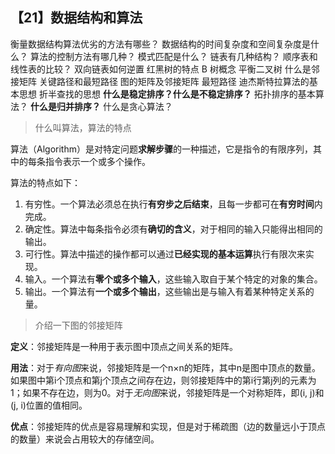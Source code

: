 ## 【21】数据结构和算法


衡量数据结构算法优劣的方法有哪些？
数据结构的时间复杂度和空间复杂度是什么？
算法的控制方法有哪几种？
模式匹配是什么？
链表有几种结构？
顺序表和线性表的比较？
双向链表如何逆置
红黑树的特点
B 树概念
平衡二叉树
什么是邻接矩阵
关键路径和最短路径
图的矩阵及邻接矩阵
最短路径
迪杰斯特拉算法的基本思想
折半查找的思想
**什么是稳定排序？什么是不稳定排序？**
拓扑排序的基本算法？
**什么是归并排序？**
什么是贪心算法？

> 什么叫算法，算法的特点

算法（Algorithm）是对特定问题**求解步骤**的一种描述，它是指令的有限序列，其中的每条指令表示一个或多个操作。

算法的特点如下：

1. 有穷性。一个算法必须总在执行**有穷步之后结束**，且每一步都可在**有穷时间**内完成。
2. 确定性。算法中每条指令必须有**确切的含义**，对于相同的输入只能得出相同的输出。
3. 可行性。算法中描述的操作都可以通过**已经实现的基本运算**执行有限次来实现。
4. 输入。一个算法有**零个或多个输入**，这些输入取自于某个特定的对象的集合。
5. 输出。一个算法有**一个或多个输出**，这些输出是与输入有着某种特定关系的量。

> 介绍一下图的邻接矩阵

**定义**：邻接矩阵是一种用于表示图中顶点之间关系的矩阵。

**用法**：对于*有向图*来说，邻接矩阵是一个n×n的矩阵，其中n是图中顶点的数量。如果图中第i个顶点和第j个顶点之间存在边，则邻接矩阵中的第i行第j列的元素为1；如果不存在边，则为0。对于*无向图*来说，邻接矩阵是一个对称矩阵，即(i, j)和(j, i)位置的值相同。

**优点**：邻接矩阵的优点是容易理解和实现，但是对于稀疏图（边的数量远小于顶点的数量）来说会占用较大的存储空间。

